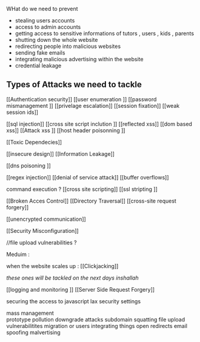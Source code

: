 WHat do we need to prevent 
* stealing users accounts
* access to admin accounts 
* getting access to sensitive informations of tutors , users , kids , parents 
* shutting down the whole website 
* redirecting people into malicious websites 
* sending fake emails 
* integrating malicious advertising within the website 
* credential leakage 

## Types of Attacks we need to tackle 

[[Authentication security]]
[[user enumeration ]]
[[password mismanagement  ]]
[[privelage escalation]]
[[session fixation]]
[[weak session ids]]

[[sql injection]]
[[cross site script inclution ]]
[[reflected xss]]
[[dom based xss]]
[[Attack xss ]]
[[host header poisonning ]]

[[Toxic Dependecies]]

[[insecure design]]
[[Information Leakage]]

[[dns poisoning ]]

[[regex injection]]
[[denial of service attack]]
[[buffer overflows]]

command execution ?
[[cross site scripting]]
[[ssl stripting ]]


[[Broken Acces Control]]
[[Directory Traversal]]
[[cross-site request forgery]]


[[unencrypted communication]]


[[Security Misconfiguration]]

//file upload vulnerabilities ?



Meduim : 


when the website scales up : 
[[Clickjacking]] 

*these ones will be tackled on the next days inshallah*


[[logging and monitoring ]]
[[Server Side Request Forgery]]

securing the access to javascript 
lax security settings 

mass management  
prototype pollution 
downgrade attacks 
subdomain squatting
file upload vulnerabilitites 
migration or users integrating things 
open redirects
email spoofing 
malvertising 


